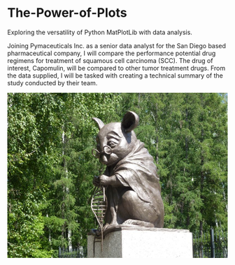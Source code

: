 # The-Power-of-Plots
Exploring the versatility of Python MatPlotLib with data analysis.

Joining Pymaceuticals Inc. as a senior data analyst for the San Diego based pharmaceutical company, I will compare the performance potential drug regimens for treatment of squamous cell carcinoma (SCC).  The drug of interest, Capomulin, will be compared to other tumor treatment drugs.  From the data supplied, I will be tasked with creating a technical summary of the study conducted by their team.

![alt text][logo]

[logo]: data/labmouse.jpg "Monument to Lab Mice Everywhere"